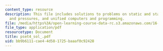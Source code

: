 ```yaml
---
content_type: resource
description: This file includes solutions to problems on static and stagnation temperatures,
  and pressures, and unified computers and programming.
file: /media/https%3A/open-learning-course-data-rc.s3.amazonaws.com/16-01-unified-engineering-i-ii-iii-iv-fall-2005-spring-2006/bb9b6111cae44d581725baaaf0c92428_pset4_sol_.pdf
file_type: application/pdf
resourcetype: Document
title: pset4_sol_.pdf
uid: bb9b6111-cae4-4d58-1725-baaaf0c92428
---
```

